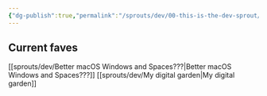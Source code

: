 ```yaml
---
{"dg-publish":true,"permalink":"/sprouts/dev/00-this-is-the-dev-sprout/","created":"2025-01-06T09:36:31.698-06:00","updated":"2025-01-07T15:18:09.607-06:00"}
---
```


## Current faves

[[sprouts/dev/Better macOS Windows and Spaces???\|Better macOS Windows and Spaces???]]
[[sprouts/dev/My digital garden\|My digital garden]]